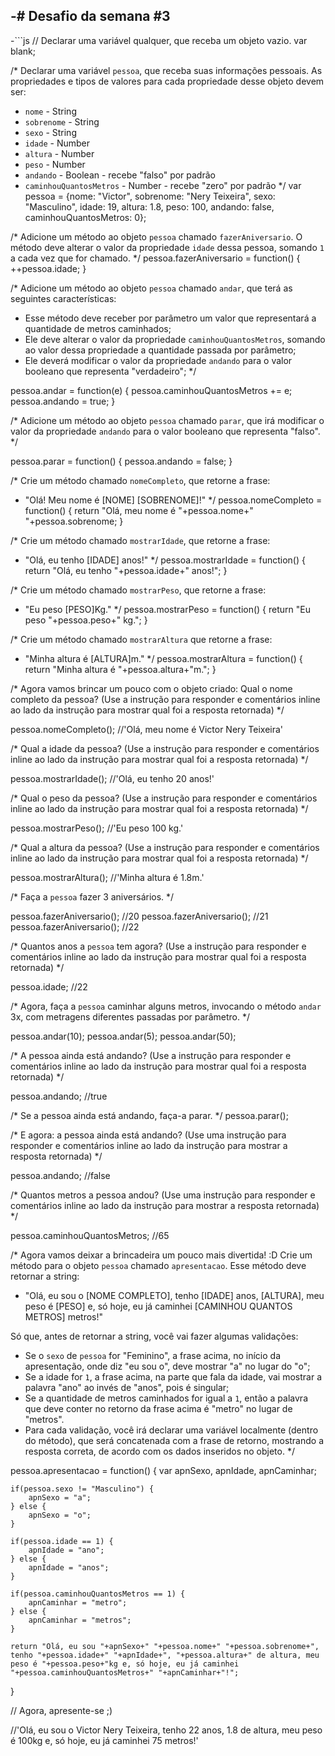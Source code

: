 -# Desafio da semana #3
-
-```js
 // Declarar uma variável qualquer, que receba um objeto vazio.
var blank;

/*
Declarar uma variável `pessoa`, que receba suas informações pessoais.
As propriedades e tipos de valores para cada propriedade desse objeto devem ser:
- `nome` - String
- `sobrenome` - String
- `sexo` - String
- `idade` - Number
- `altura` - Number
- `peso` - Number
- `andando` - Boolean - recebe "falso" por padrão
- `caminhouQuantosMetros` - Number - recebe "zero" por padrão
*/
var pessoa = {nome: "Victor", sobrenome: "Nery Teixeira", sexo: "Masculino", idade: 19, altura: 1.8, peso: 100, andando: false, caminhouQuantosMetros: 0};

/*
Adicione um método ao objeto `pessoa` chamado `fazerAniversario`. O método deve
alterar o valor da propriedade `idade` dessa pessoa, somando `1` a cada vez que
for chamado.
*/
pessoa.fazerAniversario = function() {
    ++pessoa.idade;
}

/*
Adicione um método ao objeto `pessoa` chamado `andar`, que terá as seguintes
características:
- Esse método deve receber por parâmetro um valor que representará a quantidade
de metros caminhados;
- Ele deve alterar o valor da propriedade `caminhouQuantosMetros`, somando ao
valor dessa propriedade a quantidade passada por parâmetro;
- Ele deverá modificar o valor da propriedade `andando` para o valor
booleano que representa "verdadeiro";
*/

pessoa.andar = function(e) {
    pessoa.caminhouQuantosMetros += e;
    pessoa.andando = true;
}

/*
Adicione um método ao objeto `pessoa` chamado `parar`, que irá modificar o valor
da propriedade `andando` para o valor booleano que representa "falso".
*/

pessoa.parar = function() {
    pessoa.andando = false;
}

/*
Crie um método chamado `nomeCompleto`, que retorne a frase:
- "Olá! Meu nome é [NOME] [SOBRENOME]!"
*/
pessoa.nomeCompleto = function() {
    return "Olá, meu nome é "+pessoa.nome+" "+pessoa.sobrenome;
}

/*
Crie um método chamado `mostrarIdade`, que retorne a frase:
- "Olá, eu tenho [IDADE] anos!"
*/
pessoa.mostrarIdade = function() {
    return "Olá, eu tenho "+pessoa.idade+" anos!";
}

/*
Crie um método chamado `mostrarPeso`, que retorne a frase:
- "Eu peso [PESO]Kg."
*/
pessoa.mostrarPeso = function() {
    return "Eu peso "+pessoa.peso+" kg.";
}

/*
Crie um método chamado `mostrarAltura` que retorne a frase:
- "Minha altura é [ALTURA]m."
*/
pessoa.mostrarAltura = function() {
    return "Minha altura é "+pessoa.altura+"m.";
}

/*
Agora vamos brincar um pouco com o objeto criado:
Qual o nome completo da pessoa? (Use a instrução para responder e comentários
inline ao lado da instrução para mostrar qual foi a resposta retornada)
*/

pessoa.nomeCompleto();
//'Olá, meu nome é Victor Nery Teixeira'

/*
Qual a idade da pessoa? (Use a instrução para responder e comentários
inline ao lado da instrução para mostrar qual foi a resposta retornada)
*/

pessoa.mostrarIdade();
//'Olá, eu tenho 20 anos!'

/*
Qual o peso da pessoa? (Use a instrução para responder e comentários
inline ao lado da instrução para mostrar qual foi a resposta retornada)
*/

pessoa.mostrarPeso();
//'Eu peso 100 kg.'

/*
Qual a altura da pessoa? (Use a instrução para responder e comentários
inline ao lado da instrução para mostrar qual foi a resposta retornada)
*/

pessoa.mostrarAltura();
//'Minha altura é 1.8m.'

/*
Faça a `pessoa` fazer 3 aniversários.
*/

pessoa.fazerAniversario();
//20
pessoa.fazerAniversario();
//21
pessoa.fazerAniversario();
//22

/*
Quantos anos a `pessoa` tem agora? (Use a instrução para responder e
comentários inline ao lado da instrução para mostrar qual foi a resposta
retornada)
*/

pessoa.idade;
//22

/*
Agora, faça a `pessoa` caminhar alguns metros, invocando o método `andar` 3x,
com metragens diferentes passadas por parâmetro.
*/

pessoa.andar(10);
pessoa.andar(5);
pessoa.andar(50);

/*
A pessoa ainda está andando? (Use a instrução para responder e comentários
inline ao lado da instrução para mostrar qual foi a resposta retornada)
*/

pessoa.andando;
//true

/*
Se a pessoa ainda está andando, faça-a parar.
*/
pessoa.parar();

/*
E agora: a pessoa ainda está andando? (Use uma instrução para responder e
comentários inline ao lado da instrução para mostrar a resposta retornada)
*/

pessoa.andando;
//false

/*
Quantos metros a pessoa andou? (Use uma instrução para responder e comentários
inline ao lado da instrução para mostrar a resposta retornada)
*/

pessoa.caminhouQuantosMetros;
//65

/*
Agora vamos deixar a brincadeira um pouco mais divertida! :D
Crie um método para o objeto `pessoa` chamado `apresentacao`. Esse método deve
retornar a string:
- "Olá, eu sou o [NOME COMPLETO], tenho [IDADE] anos, [ALTURA], meu peso é [PESO] e, só hoje, eu já caminhei [CAMINHOU QUANTOS METROS] metros!"

Só que, antes de retornar a string, você vai fazer algumas validações:
- Se o `sexo` de `pessoa` for "Feminino", a frase acima, no início da
apresentação, onde diz "eu sou o", deve mostrar "a" no lugar do "o";
- Se a idade for `1`, a frase acima, na parte que fala da idade, vai mostrar a
palavra "ano" ao invés de "anos", pois é singular;
- Se a quantidade de metros caminhados for igual a `1`, então a palavra que
deve conter no retorno da frase acima é "metro" no lugar de "metros".
- Para cada validação, você irá declarar uma variável localmente (dentro do
método), que será concatenada com a frase de retorno, mostrando a resposta
correta, de acordo com os dados inseridos no objeto.
*/

pessoa.apresentacao = function() {
    var apnSexo, apnIdade, apnCaminhar;

    if(pessoa.sexo != "Masculino") {
        apnSexo = "a";
    } else {
        apnSexo = "o";
    }

    if(pessoa.idade == 1) {
        apnIdade = "ano";
    } else {
        apnIdade = "anos";
    }

    if(pessoa.caminhouQuantosMetros == 1) {
        apnCaminhar = "metro";
    } else {
        apnCaminhar = "metros";
    }

    return "Olá, eu sou "+apnSexo+" "+pessoa.nome+" "+pessoa.sobrenome+", tenho "+pessoa.idade+" "+apnIdade+", "+pessoa.altura+" de altura, meu peso é "+pessoa.peso+"kg e, só hoje, eu já caminhei "+pessoa.caminhouQuantosMetros+" "+apnCaminhar+"!";
}


// Agora, apresente-se ;)

//'Olá, eu sou o Victor Nery Teixeira, tenho 22 anos, 1.8 de altura, meu peso é 100kg e, só hoje, eu já caminhei 75 metros!'
